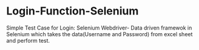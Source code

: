 # Login-Function-Selenium
Simple Test Case for Login:  Selenium Webdriver- Data driven framewok in Selenium which takes the data(Username and Password) from excel sheet and perform test.




